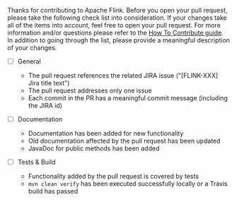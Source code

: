 Thanks for contributing to Apache Flink. Before you open your pull request, please take the following check list into consideration.
If your changes take all of the items into account, feel free to open your pull request. For more information and/or questions please refer to the [How To Contribute guide](http://flink.apache.org/how-to-contribute.html).
In addition to going through the list, please provide a meaningful description of your changes.

- [ ] General
  - The pull request references the related JIRA issue ("[FLINK-XXX] Jira title text")
  - The pull request addresses only one issue
  - Each commit in the PR has a meaningful commit message (including the JIRA id)

- [ ] Documentation
  - Documentation has been added for new functionality
  - Old documentation affected by the pull request has been updated
  - JavaDoc for public methods has been added

- [ ] Tests & Build
  - Functionality added by the pull request is covered by tests
  - `mvn clean verify` has been executed successfully locally or a Travis build has passed
